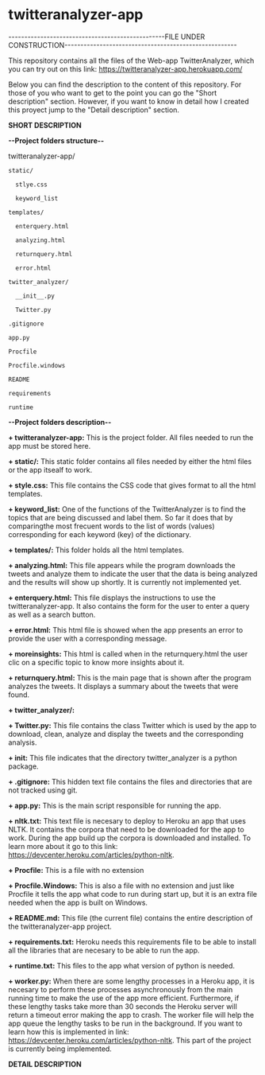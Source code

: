 # twitteranalyzer-app

-------------------------------------------------FILE UNDER CONSTRUCTION------------------------------------------------------


This repository contains all the files of the Web-app TwitterAnalyzer, which you can try out on this link: https://twitteranalyzer-app.herokuapp.com/

Below you can find the description to the content of this repository. For those of you who want to get to the point you can go the "Short description" section. However, if you want to know in detail how I created this proyect jump to the "Detail description" section.


**SHORT DESCRIPTION**

**--Project folders structure--**

twitteranalyzer-app/

    static/
    
      stlye.css
      
      keyword_list
      
    templates/
    
      enterquery.html
      
      analyzing.html
      
      returnquery.html
      
      error.html
      
    twitter_analyzer/
    
      __init__.py
      
      Twitter.py
      
    .gitignore
    
    app.py
    
    Procfile
    
    Procfile.windows
    
    README
    
    requirements
    
    runtime
    

**--Project folders description--**

**+ twitteranalyzer-app:** This is the project folder. All files needed to run the app must be stored here. 

  **+ static/:** This static folder contains all files needed by either the html files or the app itsealf to work.
  
   **+  style.css:** This file contains the CSS code that gives format to all the html templates.
      
   **+ keyword_list:** One of the functions of the TwitterAnalyzer is to find the topics that are being discussed and label them. So far it does that by comparingthe most frecuent words to the list of words (values) corresponding for each keyword (key) of the dictionary.
  
  **+ templates/:** This folder holds all the html templates. 

   **+  analyzing.html:** This file appears while the program downloads the tweets and analyze them to indicate the user that the data is being analyzed and the results will show up shortly. It is currently not implemented yet.
    
   **+  enterquery.html:** This file displays the instructions to use the twitteranalyzer-app. It also contains the form for the user to enter a query as well as a search button.
  
   **+  error.html:** This html file is showed when the app presents an error to provide the user with a corresponding message.
  
   **+  moreinsights:** This html is called when in the returnquery.html the user clic on a specific topic to know more insights about it. 
  
   **+  returnquery.html:** This is the main page that is shown after the program analyzes the tweets. It displays a summary about the tweets that were found.
  
  **+  twitter_analyzer/:**

   **+  Twitter.py:** This file contains the class Twitter which is used by the app to download, clean, analyze and display the tweets and the corresponding analysis. 
  
   **+  __init__:** This file indicates that the directory twitter_analyzer is a python package.
  
  **+  .gitignore:** This hidden text file contains the files and directories that are not tracked using git.
  
  **+  app.py:** This is the main script responsible for running the app. 
   
  **+  nltk.txt:** This text file is necesary to deploy to Heroku an app that uses NLTK. It contains the corpora that need to be downloaded for the app to work. During the app build up the corpora is downloaded and installed. To learn more about it go to this link: https://devcenter.heroku.com/articles/python-nltk.
  
  **+  Procfile:** This is a file with no extension
  
  **+  Procfile.Windows:** This is also a file with no extension and just like Procfile it tells the app what code to run during start up, but it is an extra file needed when the app is built on Windows. 
  
  **+  README.md:** This file (the current file) contains the entire description of the twitteranalyzer-app project.
    
  **+  requirements.txt:** Heroku needs this requirements file to be able to install all the libraries that are necesary to be able to run the app. 
  
  **+  runtime.txt:** This files to the app what version of python is needed.
    
  **+  worker.py:** When there are some lengthy processes in a Heroku app, it is necesary to perform these processes asynchronously from the main running time to make the use of the app more efficient. Furthermore, if these lengthy tasks take more than 30 seconds the Heroku server will return a timeout error making the app to crash. The worker file will help the app queue the lengthy tasks to be run in the background. If you want to learn how this is implemented in link: https://devcenter.heroku.com/articles/python-nltk. This part of the project is currently being implemented.   
      

**DETAIL DESCRIPTION**
